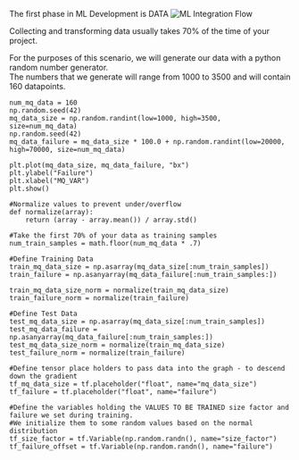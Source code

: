 The first phase in ML Development is 
DATA
![ML Integration Flow](/laura-schornack/scenarios/create-ML-model/assets/data.jpg)

Collecting and transforming data usually takes 70% of the time of your project.  

For the purposes of this scenario, we will generate our data with a python random number generator.  
The numbers that we generate will range from 1000 to 3500 and will contain 160 datapoints.  

    num_mq_data = 160
    np.random.seed(42)
    mq_data_size = np.random.randint(low=1000, high=3500, size=num_mq_data)
    np.random.seed(42)
    mq_data_failure = mq_data_size * 100.0 + np.random.randint(low=20000, high=70000, size=num_mq_data)

    plt.plot(mq_data_size, mq_data_failure, "bx")
    plt.ylabel("Failure")
    plt.xlabel("MQ_VAR")
    plt.show()

    #Normalize values to prevent under/overflow
    def normalize(array):
        return (array - array.mean()) / array.std()

    #Take the first 70% of your data as training samples
    num_train_samples = math.floor(num_mq_data * .7)

    #Define Training Data
    train_mq_data_size = np.asarray(mq_data_size[:num_train_samples])
    train_failure = np.asanyarray(mq_data_failure[:num_train_samples:])

    train_mq_data_size_norm = normalize(train_mq_data_size)
    train_failure_norm = normalize(train_failure)

    #Define Test Data
    test_mq_data_size = np.asarray(mq_data_size[:num_train_samples])
    test_mq_data_failure = np.asanyarray(mq_data_failure[:num_train_samples:])
    test_mq_data_size_norm = normalize(train_mq_data_size)
    test_failure_norm = normalize(train_failure)

    #Define tensor place holders to pass data into the graph - to descend down the gradient
    tf_mq_data_size = tf.placeholder("float", name="mq_data_size")
    tf_failure = tf.placeholder("float", name="failure")

    #Define the variables holding the VALUES TO BE TRAINED size factor and failure we set during training.
    #We initialize them to some random values based on the normal distribution
    tf_size_factor = tf.Variable(np.random.randn(), name="size_factor")
    tf_failure_offset = tf.Variable(np.random.randn(), name="failure")
